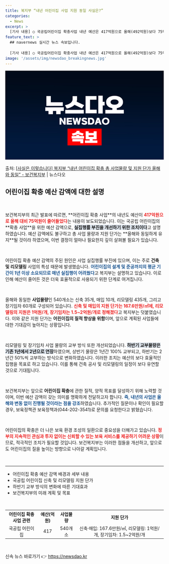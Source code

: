 ```yaml
---
title: 복지부 “내년 어린이집 사업 지원 동일 사실은?”
categories:
  - News
excerpt: >
  [기사 내용] ○ 국공립어린이집 확충사업 내년 예산은 417억원으로 올해(492억원)보다 75억원(15.3%…
feature_text: >
  ## navernews 실시간 뉴스 속보입니다.

  [기사 내용] ○ 국공립어린이집 확충사업 내년 예산은 417억원으로 올해(492억원)보다 75억원(15.3%…
image: '/assets/img/newsdao_breakingnews.jpg'
---
```


![뉴스다오 속보](/assets/img/newsdao_breakingnews.jpg)

<p>출처: <a href="https://newsdao.kr/2280" rel="dofollow">[사실은 이렇습니다] 복지부 “내년 어린이집 확충 총 사업물량 및 지원 단가 올해와 동일” - 보건복지부</a> | 뉴스다오</p>

<h2 data-ke-size="size26">어린이집 확충 예산 감액에 대한 설명</h2>

<p data-ke-size="size16">&nbsp;</p>
보건복지부의 최근 발표에 따르면, **어린이집 확충 사업**의 내년도 예산이 <b><span style="color: #ee2323;">417억원으로 올해 대비 75억원이 줄어들었다</span></b>는 내용이 보도되었습니다. 이는 국공립 어린이집의 **확충 사업**을 위한 예산 감액으로, <b><span style="background-color: #21538527;">실집행률 부진을 개선하기 위한 조치이다</span></b>고 설명하였습니다. 예산 감액에도 불구하고 총 사업 물량과 지원 단가는 **올해와 동일하게 유지**될 것이라 하였으며, 이번 결정이 얼마나 필요한지 깊이 살펴볼 필요가 있습니다.

<p data-ke-size="size16">&nbsp;</p>

어린이집 확충 예산 감액의 주된 원인은 사업 실집행률 부진에 있으며, 이는 주로 **건축 및 리모델링** 사업의 특성 때문에 발생했습니다. <b><span style="color: #1a5490;">어린이집의 설계 및 준공까지의 평균 기간이 1년 이상 소요되므로 매년 실집행이 어려웠다</span></b>고 복지부는 설명하고 있습니다. 이로 인해 예산이 줄어든 것은 더욱 효율적으로 사용되기 위한 단계로 여겨집니다.

<p data-ke-size="size16">&nbsp;</p>

올해와 동일한 **사업물량**인 540개소는 신축 35개, 매입 10개, 리모델링 435개, 그리고 장기임차 60개로 구성되어 있습니다. <b><span style="color: #ee2323;">신축 및 매입의 지원 단가는 167.6만원/㎡에, 리모델링의 지원은 1억원/개, 장기임차는 1.5~2억원/개로 정해졌다</span></b>고 복지부는 덧붙였습니다. 이와 같은 지원 단가는 **어린이집의 질적 향상을 위함**이며, 앞으로 계획된 사업들에 대한 기대감이 높아지는 상황입니다.

<p data-ke-size="size16">&nbsp;</p>

리모델링 및 장기임차 사업 물량의 교부 방식 또한 개선되었습니다. <b><span style="background-color: #21538527;">하반기 교부물량은 기존 1년에서 2년으로 연장</span></b>하였으며, 상반기 물량은 1년간 100% 교부되고, 하반기는 2년간 50%씩 교부하는 방식으로 변화하였습니다. 이러한 조치는 예산의 보다 효율적인 집행을 목표로 하고 있습니다. 이를 통해 건축 공사 및 리모델링의 일정이 보다 유연할 것으로 기대됩니다.

<p data-ke-size="size16">&nbsp;</p>

보건복지부는 앞으로 **어린이집 확충**에 관한 질적, 양적 목표를 달성하기 위해 노력할 것이며, 이번 예산 감액이 갖는 의미를 명확하게 전달하고자 합니다. <b><span style="color: #1a5490;">즉, 내년의 사업은 올해와 변동 없이 진행될 것이라는 점을 강조</span></b>하였습니다. 추가적인 질문이나 확인이 필요할 경우, 보육정책관 보육정책과(044-202-3541)로 문의를 요청한다고 밝혔습니다.

<p data-ke-size="size16">&nbsp;</p>

어린이집의 확충은 더 나은 보육 환경 조성의 일환으로 중요성을 더해가고 있습니다. <b><span style="color: #ee2323;">정부의 지속적인 관심과 투자 없이는 신뢰할 수 있는 보육 서비스를 제공하기 어려운 상황</span></b>이므로, 적극적인 조치가 필요할 것입니다. 보건복지부는 이러한 점들을 개선하고, 앞으로도 어린이집의 질을 높이는 방향으로 나아갈 계획입니다.

<p data-ke-size="size16">&nbsp;</p>
<hr>
<ul>
  <li>어린이집 확충 예산 감액 배경과 세부 내용</li>
  <li>국공립 어린이집 신축 및 리모델링 지원 단가</li>
  <li>하반기 교부 방식의 변화에 따른 기대효과</li>
  <li>보건복지부의 미래 계획 및 목표</li>
</ul>

<p data-ke-size="size16">&nbsp;</p>
<table style="width:100%; border-collapse: collapse;">
  <tr>
    <td style="text-align: center; height: 17px;"><b>어린이집 확충 사업 관련</b></td>
    <td style="text-align: center; height: 17px;"><b>예산(억원)</b></td>
    <td style="text-align: center; height: 17px;"><b>사업물량</b></td>
    <td style="text-align: center; height: 17px;"><b>지원 단가</b></td>
  </tr>
  <tr>
    <td style="text-align: center; height: 17px;">국공립 어린이집</td>
    <td style="text-align: center; height: 17px;">417</td>
    <td style="text-align: center; height: 17px;">540개소</td>
    <td style="text-align: center; height: 17px;">신축·매입: 167.6만원/㎡, 리모델링: 1억원/개, 장기임차: 1.5~2억원/개</td>
  </tr>
</table>

<p data-ke-size="size16">&nbsp;</p> 

신속 뉴스 바로가기 👉 <a href="https://newsdao.kr" rel="dofollow">https://newsdao.kr</a>


